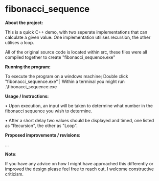 # fibonacci_sequence
**About the project:**

This is a quick C++ demo, with two seperate implementations that can calculate a given value. One implementation utilises recursion, the other utilises a loop.

All of the original source code is located within src, these files were all compiled together to create "fibonacci_sequence.exe"

**Running the program:**

To execute the program on a windows machine; Double click "fibonacci_sequence.exe" | Within a terminal you might run .\fibonacci_sequence.exe

**Usage / Instructions:**

•	Upon execution, an input will be taken to determine what number in the fibonacci sequence you wish to determine. 

•	After a short delay two values should be displayed and timed, one listed as "Recursion", the other as "Loop".

**Proposed improvements / revisions:**

...

**Note:**

If you have any advice on how I might have approached this differently or improved the design please feel free to reach out, I welcome constructive criticism.
